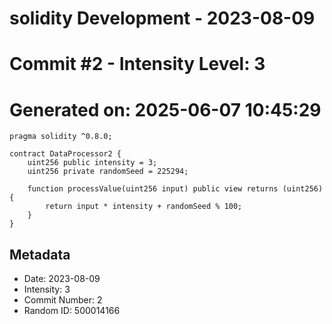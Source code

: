 ﻿# solidity Development - 2023-08-09
# Commit #2 - Intensity Level: 3
# Generated on: 2025-06-07 10:45:29
```solidity
pragma solidity ^0.8.0;

contract DataProcessor2 {
    uint256 public intensity = 3;
    uint256 private randomSeed = 225294;

    function processValue(uint256 input) public view returns (uint256) {
        return input * intensity + randomSeed % 100;
    }
}
```
## Metadata
- Date: 2023-08-09
- Intensity: 3
- Commit Number: 2
- Random ID: 500014166
